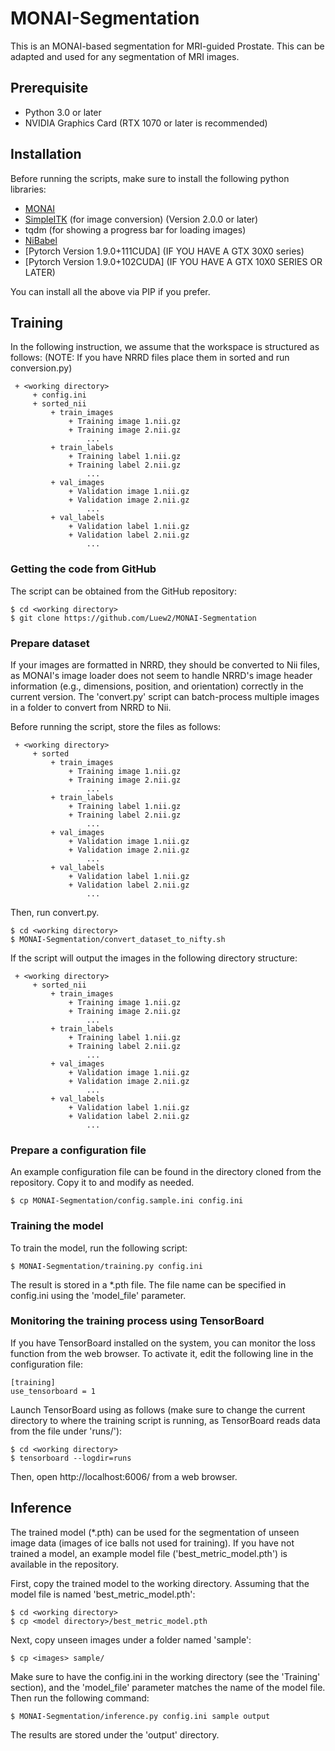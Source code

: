 # MONAI-Segmentation
This is an MONAI-based segmentation for MRI-guided Prostate. This can be adapted and used for any segmentation of MRI images.

## Prerequisite
 - Python 3.0 or later
 - NVIDIA Graphics Card (RTX 1070 or later is recommended)

## Installation

Before running the scripts, make sure to install the following python libraries:
 - [MONAI](https://monai.io/)
 - [SimpleITK](https://simpleitk.readthedocs.io/en/v1.1.0/index.html) (for image conversion) (Version 2.0.0 or later)
 - tqdm (for showing a progress bar for loading images)
 - [NiBabel](https://nipy.org/nibabel/)
 - [Pytorch Version 1.9.0+111CUDA] (IF YOU HAVE A GTX 30X0 series)
 - [Pytorch Version 1.9.0+102CUDA] (IF YOU HAVE A GTX 10X0 SERIES OR LATER)

You can install all the above via PIP if you prefer.

## Training

In the following instruction, we assume that the workspace is structured as follows:
(NOTE: If you have NRRD files place them in sorted and run conversion.py)

~~~~
 + <working directory> 
     + config.ini
     + sorted_nii
         + train_images
             + Training image 1.nii.gz
             + Training image 2.nii.gz
                 ...
         + train_labels
             + Training label 1.nii.gz
             + Training label 2.nii.gz
                 ...
         + val_images
             + Validation image 1.nii.gz
             + Validation image 2.nii.gz
                 ...
         + val_labels
             + Validation label 1.nii.gz
             + Validation label 2.nii.gz
                 ...
~~~~

### Getting the code from GitHub

The script can be obtained from the GitHub repository: 

~~~~
$ cd <working directory>
$ git clone https://github.com/Luew2/MONAI-Segmentation
~~~~

### Prepare dataset

If your images are formatted in NRRD, they should be converted to Nii files, as MONAI's
image loader does not seem to handle NRRD's image header information (e.g., dimensions,
position, and orientation) correctly in the current version. The 'convert.py' script can
batch-process multiple images in a folder to convert from NRRD to Nii.

Before running the script, store the files as follows:

~~~~
 + <working directory> 
     + sorted
         + train_images
             + Training image 1.nii.gz
             + Training image 2.nii.gz
                 ...
         + train_labels
             + Training label 1.nii.gz
             + Training label 2.nii.gz
                 ...
         + val_images
             + Validation image 1.nii.gz
             + Validation image 2.nii.gz
                 ...
         + val_labels
             + Validation label 1.nii.gz
             + Validation label 2.nii.gz
                 ...
~~~~

Then, run convert.py. 
~~~~
$ cd <working directory>
$ MONAI-Segmentation/convert_dataset_to_nifty.sh
~~~~

If the script will output the images in the following directory structure:
~~~~
 + <working directory> 
     + sorted_nii
         + train_images
             + Training image 1.nii.gz
             + Training image 2.nii.gz
                 ...
         + train_labels
             + Training label 1.nii.gz
             + Training label 2.nii.gz
                 ...
         + val_images
             + Validation image 1.nii.gz
             + Validation image 2.nii.gz
                 ...
         + val_labels
             + Validation label 1.nii.gz
             + Validation label 2.nii.gz
                 ...
~~~~


### Prepare a configuration file

An example configuration file can be found in the directory cloned from the repository. Copy it to <working directory> and modify as needed.

~~~~
$ cp MONAI-Segmentation/config.sample.ini config.ini
~~~~

### Training the model

To train the model, run the following script:
~~~~
$ MONAI-Segmentation/training.py config.ini
~~~~

The result is stored in a *.pth file. The file name can be specified in config.ini using the 'model_file' parameter.

### Monitoring the training process using TensorBoard

If you have TensorBoard installed on the system, you can monitor the loss function from the web browser.
To activate it, edit the following line in the configuration file:

~~~~
[training]
use_tensorboard = 1
~~~~

Launch TensorBoard using as follows (make sure to change the current directory to where
the training script is running, as TensorBoard reads data from the file under 'runs/'):

~~~~
$ cd <working directory>
$ tensorboard --logdir=runs
~~~~

Then, open http://localhost:6006/ from a web browser.


## Inference

The trained model (*.pth) can be used for the segmentation of unseen image data (images of ice balls not used for training). If you have not trained a model, an example model file ('best_metric_model.pth') is available in the repository.

First, copy the trained model to the working directory. Assuming that the model file is named 'best_metric_model.pth':

~~~
$ cd <working directory>
$ cp <model directory>/best_metric_model.pth
~~~

Next, copy unseen images under a folder named 'sample':

~~~
$ cp <images> sample/
~~~

Make sure to have the config.ini in the working directory (see the 'Training' section), and the 'model_file' parameter matches the name of the model file. Then run the following command:

~~~~
$ MONAI-Segmentation/inference.py config.ini sample output
~~~~

The results are stored under the 'output' directory.







